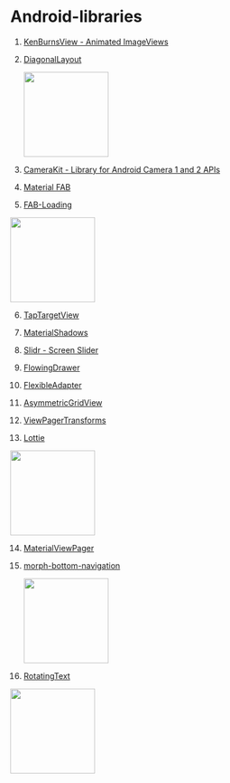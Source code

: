 # Android-libraries

1. [KenBurnsView - Animated ImageViews](https://github.com/flavioarfaria/KenBurnsView)

2. [DiagonalLayout](https://github.com/florent37/DiagonalLayout)

   <img src="https://raw.githubusercontent.com/florent37/DiagonalLayout/master/media/with_elevation_small.png"
     height="150"/>

3. [CameraKit - Library for Android Camera 1 and 2 APIs](https://github.com/CameraKit/camerakit-android)

4. [Material FAB](https://github.com/Clans/FloatingActionButton)

5. [FAB-Loading](https://github.com/SaeedMasoumi/FAB-Loading)

 <img src="https://raw.githubusercontent.com/smasoumi/FAB-Loading/master/images/marvel_loader.gif" height="150"/>

6. [TapTargetView](https://github.com/KeepSafe/TapTargetView)

7. [MaterialShadows](https://github.com/harjot-oberai/MaterialShadows)

8. [Slidr - Screen Slider](https://github.com/r0adkll/Slidr)

9. [FlowingDrawer](https://github.com/mxn21/FlowingDrawer)

10. [FlexibleAdapter](https://github.com/davideas/FlexibleAdapter)

11. [AsymmetricGridView](https://github.com/felipecsl/AsymmetricGridView)

12. [ViewPagerTransforms](https://github.com/ToxicBakery/ViewPagerTransforms)

13. [Lottie](https://github.com/airbnb/lottie-android)

<img src="https://github.com/wasabeef/awesome-android-ui/blob/master/art/lottie-android2.gif?raw=true" height="150"/>

14. [MaterialViewPager](https://github.com/florent37/MaterialViewPager)

15. [morph-bottom-navigation](https://github.com/tommybuonomo/morph-bottom-navigation)

    <img src="https://user-images.githubusercontent.com/15737675/41735760-d633e706-758a-11e8-9f30-3f07c8ed4371.gif" height="150"/>
    
16. [RotatingText](https://github.com/mdg-iitr/RotatingText)

<img src="https://github.com/mdg-iitr/RotatingText/blob/master/screens/gif_cover.gif?raw=true" height="150"/>
